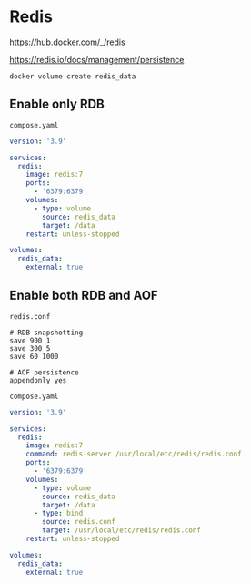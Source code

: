 # Redis

https://hub.docker.com/_/redis

https://redis.io/docs/management/persistence

```shell
docker volume create redis_data
```

## Enable only RDB

`compose.yaml`
```yaml
version: '3.9'

services:
  redis:
    image: redis:7
    ports:
      - '6379:6379'
    volumes:
      - type: volume
        source: redis_data
        target: /data
    restart: unless-stopped

volumes:
  redis_data:
    external: true
```

## Enable both RDB and AOF

`redis.conf`
```
# RDB snapshotting
save 900 1
save 300 5
save 60 1000

# AOF persistence
appendonly yes
```

`compose.yaml`
```yaml
version: '3.9'

services:
  redis:
    image: redis:7
    command: redis-server /usr/local/etc/redis/redis.conf
    ports:
      - '6379:6379'
    volumes:
      - type: volume
        source: redis_data
        target: /data
      - type: bind
        source: redis.conf
        target: /usr/local/etc/redis/redis.conf
    restart: unless-stopped

volumes:
  redis_data:
    external: true
```
